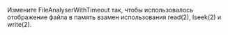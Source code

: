 Измените FileAnalyserWithTimeout так, чтобы использовалось отображение файла в память взамен использования read(2), lseek(2) и write(2).
